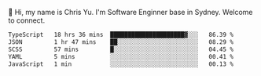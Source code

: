 👋 Hi, my name is Chris Yu. I'm Software Enginner base in Sydney. Welcome to connect.

<!--START_SECTION:waka-->

```txt
TypeScript   18 hrs 36 mins  █████████████████████▓░░░   86.39 %
JSON         1 hr 47 mins    ██░░░░░░░░░░░░░░░░░░░░░░░   08.29 %
SCSS         57 mins         █░░░░░░░░░░░░░░░░░░░░░░░░   04.45 %
YAML         5 mins          ░░░░░░░░░░░░░░░░░░░░░░░░░   00.41 %
JavaScript   1 min           ░░░░░░░░░░░░░░░░░░░░░░░░░   00.13 %
```

<!--END_SECTION:waka-->

